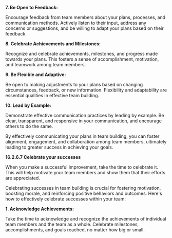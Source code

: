 **7. Be Open to Feedback:** 

Encourage feedback from team members about your plans, processes, and communication methods. Actively listen to their input, address any concerns or suggestions, and be willing to adapt your plans based on their feedback.

**8. Celebrate Achievements and Milestones:** 

Recognize and celebrate achievements, milestones, and progress made towards your plans. This fosters a sense of accomplishment, motivation, and teamwork among team members.

**9. Be Flexible and Adaptive:** 

Be open to making adjustments to your plans based on changing circumstances, feedback, or new information. Flexibility and adaptability are essential qualities in effective team building.

**10. Lead by Example:** 

Demonstrate effective communication practices by leading by example. Be clear, transparent, and responsive in your communication, and encourage others to do the same.

By effectively communicating your plans in team building, you can foster alignment, engagement, and collaboration among team members, ultimately leading to greater success in achieving your goals.

**16.2.6.7 Celebrate your successes**

When you make a successful improvement, take the time to celebrate it. This will help motivate your team members and show them that their efforts are appreciated.

Celebrating successes in team building is crucial for fostering motivation, boosting morale, and reinforcing positive behaviors and outcomes. Here's how to effectively celebrate successes within your team:

**1. Acknowledge Achievements:** 

Take the time to acknowledge and recognize the achievements of individual team members and the team as a whole. Celebrate milestones, accomplishments, and goals reached, no matter how big or small.
